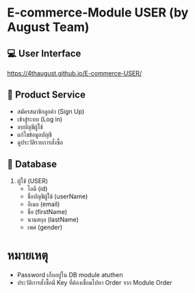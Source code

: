 # E-commerce-Module USER (by August Team)

## :computer: User Interface 
https://4thaugust.github.io/E-commerce-USER/
## :wrench: Product Service 
-   สมัครสมาชิกลูกค้า (Sign Up)
-   เข้าสู่ระบบ (Log in)
-   ลบบัญชีผู้ใช้
-   แก้ไขข้อมูลบัญชี
-   ดูประวัติรายการสั่งซื้อ


## :page_with_curl: Database 

1. ผู้ใช้ (USER)
   * ไอดี (id)
   * ชื่อบัญชีผู้ใช้ (userName)
   * อีเมล (email)
   * ชื่อ (firstName)
   * นามสกุล (lastName)
   * เพศ (gender)

  
# หมายเหตุ 
- Password เก็บอยู่ใน DB module atuthen
- ประวัติการสั่งซื้อมี Key ที่ต้องเชื่อมไปหา Order จาก Module Order           
